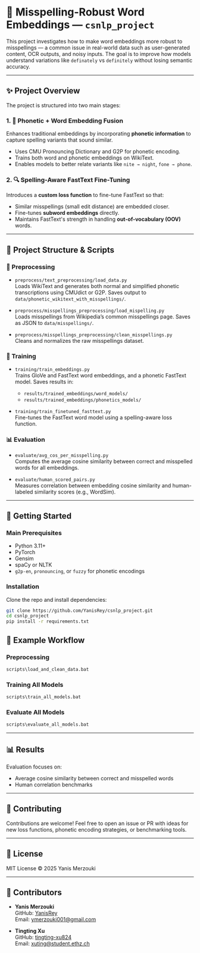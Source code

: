 # 🧠 Misspelling-Robust Word Embeddings — `csnlp_project`

This project investigates how to make word embeddings more robust to misspellings — a common issue in real-world data such as user-generated content, OCR outputs, and noisy inputs. The goal is to improve how models understand variations like `definately` vs `definitely` without losing semantic accuracy.

---

## ✨ Project Overview

The project is structured into two main stages:

### 1. 🔗 Phonetic + Word Embedding Fusion

Enhances traditional embeddings by incorporating **phonetic information** to capture spelling variants that sound similar.

- Uses CMU Pronouncing Dictionary and G2P for phonetic encoding.
- Trains both word and phonetic embeddings on WikiText.
- Enables models to better relate variants like `nite → night`, `fone → phone`.

### 2. 🔍 Spelling-Aware FastText Fine-Tuning

Introduces a **custom loss function** to fine-tune FastText so that:

- Similar misspellings (small edit distance) are embedded closer.
- Fine-tunes **subword embeddings** directly.
- Maintains FastText's strength in handling **out-of-vocabulary (OOV)** words.

---

## 📁 Project Structure & Scripts

### 🧹 Preprocessing

- `preprocess/text_preprocessing/load_data.py`  
  Loads WikiText and generates both normal and simplified phonetic transcriptions using CMUdict or G2P. Saves output to `data/phonetic_wikitext_with_misspellings/`.

- `preprocess/misspellings_preprocessing/load_mispelling.py`  
  Loads misspellings from Wikipedia’s common misspellings page. Saves as JSON to `data/misspellings/`.

- `preprocess/misspellings_preprocessing/clean_misspellings.py`  
  Cleans and normalizes the raw misspellings dataset.

### 🧠 Training

- `training/train_embeddings.py`  
  Trains GloVe and FastText word embeddings, and a phonetic FastText model. Saves results in:

  - `results/trained_embeddings/word_models/`
  - `results/trained_embeddings/phonetics_models/`

- `training/train_finetuned_fasttext.py`  
  Fine-tunes the FastText word model using a spelling-aware loss function.

### 📊 Evaluation

- `evaluate/avg_cos_per_misspelling.py`  
  Computes the average cosine similarity between correct and misspelled words for all embeddings.

- `evaluate/human_scored_pairs.py`  
  Measures correlation between embedding cosine similarity and human-labeled similarity scores (e.g., WordSim).

---

## 🚀 Getting Started

### Main Prerequisites

- Python 3.11+
- PyTorch
- Gensim
- spaCy or NLTK
- `g2p-en`, `pronouncing`, or `fuzzy` for phonetic encodings

### Installation

Clone the repo and install dependencies:

```bash
git clone https://github.com/YanisRey/csnlp_project.git
cd csnlp_project
pip install -r requirements.txt
```

## 🔧 Example Workflow

### Preprocessing

```bash
scripts\load_and_clean_data.bat
```

### Training All Models

```bash
scripts\train_all_models.bat
```

### Evaluate All Models

```bash
scripts\evaluate_all_models.bat
```

---

## 📊 Results

Evaluation focuses on:

- Average cosine similarity between correct and misspelled words
- Human correlation benchmarks

---

## 🤝 Contributing

Contributions are welcome! Feel free to open an issue or PR with ideas for new loss functions, phonetic encoding strategies, or benchmarking tools.

---

## 📄 License

MIT License © 2025 Yanis Merzouki

---

## 👥 Contributors

- **Yanis Merzouki**  
  GitHub: [YanisRey](https://github.com/YanisRey)  
  Email: ymerzouki001@gmail.com

- **Tingting Xu**  
  GitHub: [tingting-xu824](https://github.com/tingting-xu824)  
  Email: xuting@student.ethz.ch

```

```
